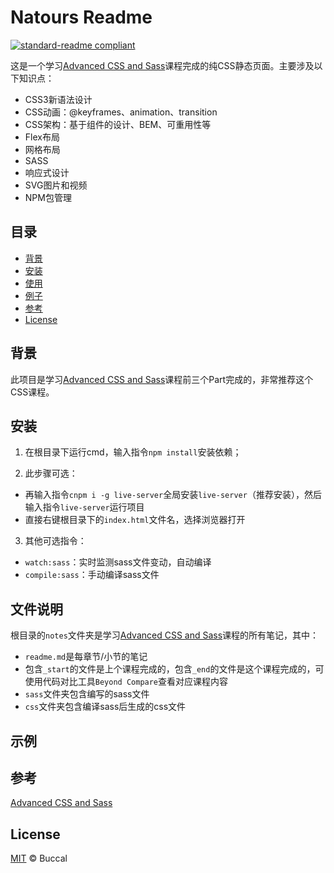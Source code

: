 # Natours Readme

[![standard-readme compliant](https://img.shields.io/badge/readme%20style-standard-brightgreen.svg?style=flat-square)](https://github.com/RichardLitt/standard-readme)

这是一个学习[Advanced CSS and Sass](https://www.udemy.com/course/advanced-css-and-sass/)课程完成的纯CSS静态页面。主要涉及以下知识点：

- CSS3新语法设计
- CSS动画：@keyframes、animation、transition
- CSS架构：基于组件的设计、BEM、可重用性等
- Flex布局
- 网格布局
- SASS
- 响应式设计
- SVG图片和视频
- NPM包管理

## 目录

- [背景](#背景)
- [安装](#安装)
- [使用](#使用)
- [例子](#例子)
- [参考](#参考)
- [License](#license)

## 背景

此项目是学习[Advanced CSS and Sass](https://www.udemy.com/course/advanced-css-and-sass/)课程前三个Part完成的，非常推荐这个CSS课程。

## 安装

1. 在根目录下运行cmd，输入指令`npm install`安装依赖；

2. 此步骤可选：
  - 再输入指令`cnpm i -g live-server`全局安装`live-server`（推荐安装），然后输入指令`live-server`运行项目
  - 直接右键根目录下的`index.html`文件名，选择浏览器打开

3. 其他可选指令：
  - `watch:sass`：实时监测sass文件变动，自动编译
  - `compile:sass`：手动编译sass文件

## 文件说明

根目录的`notes`文件夹是学习[Advanced CSS and Sass](https://www.udemy.com/course/advanced-css-and-sass/)课程的所有笔记，其中：
- `readme.md`是每章节/小节的笔记
- 包含`_start`的文件是上个课程完成的，包含`_end`的文件是这个课程完成的，可使用代码对比工具`Beyond Compare`查看对应课程内容
- `sass`文件夹包含编写的sass文件
- `css`文件夹包含编译sass后生成的css文件

## 示例



## 参考

[Advanced CSS and Sass](https://www.udemy.com/course/advanced-css-and-sass/)

## License

[MIT](LICENSE) © Buccal
